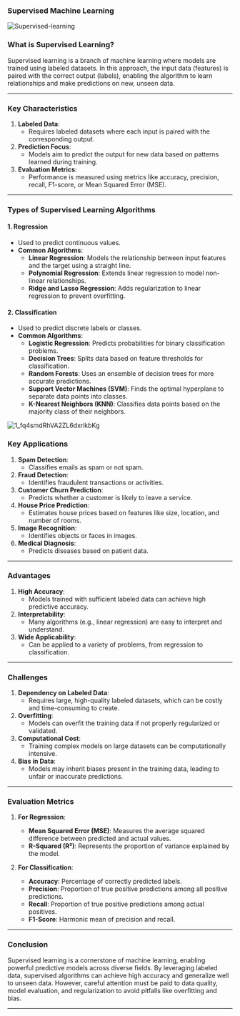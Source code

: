 ### **Supervised Machine Learning**

![Supervised-learning](https://github.com/user-attachments/assets/2f4b85a6-fea5-433a-84e9-801be0d31995)


### **What is Supervised Learning?**

Supervised learning is a branch of machine learning where models are trained using labeled datasets. In this approach, the input data (features) is paired with the correct output (labels), enabling the algorithm to learn relationships and make predictions on new, unseen data.

---

### **Key Characteristics**
1. **Labeled Data**:
   - Requires labeled datasets where each input is paired with the corresponding output.
2. **Prediction Focus**:
   - Models aim to predict the output for new data based on patterns learned during training.
3. **Evaluation Metrics**:
   - Performance is measured using metrics like accuracy, precision, recall, F1-score, or Mean Squared Error (MSE).

---

### **Types of Supervised Learning Algorithms**

#### **1. Regression**
- Used to predict continuous values.
- **Common Algorithms**:
  - **Linear Regression**: Models the relationship between input features and the target using a straight line.
  - **Polynomial Regression**: Extends linear regression to model non-linear relationships.
  - **Ridge and Lasso Regression**: Adds regularization to linear regression to prevent overfitting.

#### **2. Classification**
- Used to predict discrete labels or classes.
- **Common Algorithms**:
  - **Logistic Regression**: Predicts probabilities for binary classification problems.
  - **Decision Trees**: Splits data based on feature thresholds for classification.
  - **Random Forests**: Uses an ensemble of decision trees for more accurate predictions.
  - **Support Vector Machines (SVM)**: Finds the optimal hyperplane to separate data points into classes.
  - **K-Nearest Neighbors (KNN)**: Classifies data points based on the majority class of their neighbors.

![1_fq4smdRhVA2ZL6dxrikbKg](https://github.com/user-attachments/assets/ca3b20a2-c87d-40b6-a8b0-c988d93bb099)


### **Key Applications**

1. **Spam Detection**:
   - Classifies emails as spam or not spam.
2. **Fraud Detection**:
   - Identifies fraudulent transactions or activities.
3. **Customer Churn Prediction**:
   - Predicts whether a customer is likely to leave a service.
4. **House Price Prediction**:
   - Estimates house prices based on features like size, location, and number of rooms.
5. **Image Recognition**:
   - Identifies objects or faces in images.
6. **Medical Diagnosis**:
   - Predicts diseases based on patient data.

---

### **Advantages**
1. **High Accuracy**:
   - Models trained with sufficient labeled data can achieve high predictive accuracy.
2. **Interpretability**:
   - Many algorithms (e.g., linear regression) are easy to interpret and understand.
3. **Wide Applicability**:
   - Can be applied to a variety of problems, from regression to classification.

---

### **Challenges**
1. **Dependency on Labeled Data**:
   - Requires large, high-quality labeled datasets, which can be costly and time-consuming to create.
2. **Overfitting**:
   - Models can overfit the training data if not properly regularized or validated.
3. **Computational Cost**:
   - Training complex models on large datasets can be computationally intensive.
4. **Bias in Data**:
   - Models may inherit biases present in the training data, leading to unfair or inaccurate predictions.

---

### **Evaluation Metrics**

1. **For Regression**:
   - **Mean Squared Error (MSE)**: Measures the average squared difference between predicted and actual values.
   - **R-Squared (R²)**: Represents the proportion of variance explained by the model.

2. **For Classification**:
   - **Accuracy**: Percentage of correctly predicted labels.
   - **Precision**: Proportion of true positive predictions among all positive predictions.
   - **Recall**: Proportion of true positive predictions among actual positives.
   - **F1-Score**: Harmonic mean of precision and recall.

---

### **Conclusion**

Supervised learning is a cornerstone of machine learning, enabling powerful predictive models across diverse fields. By leveraging labeled data, supervised algorithms can achieve high accuracy and generalize well to unseen data. However, careful attention must be paid to data quality, model evaluation, and regularization to avoid pitfalls like overfitting and bias.

---



